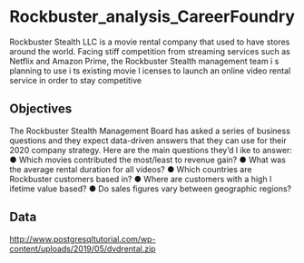 # Rockbuster_analysis_CareerFoundry
Rockbuster Stealth LLC is a movie rental company that used to have stores around the world. Facing stiff competition from streaming services such as Netflix and Amazon Prime, the Rockbuster Stealth management team i s planning to use i ts existing movie l icenses to launch an online video rental service in order to stay competitive

## Objectives 
The Rockbuster Stealth Management Board has asked a series of business questions and they expect data-driven answers that they can use for their 2020 company strategy. Here are the main questions they’d l ike to answer:
● Which movies contributed the most/least to revenue gain?
● What was the average rental duration for all videos?
● Which countries are Rockbuster customers based in?
● Where are customers with a high l ifetime value based?
● Do sales figures vary between geographic regions?

## Data
http://www.postgresqltutorial.com/wp-content/uploads/2019/05/dvdrental.zip
